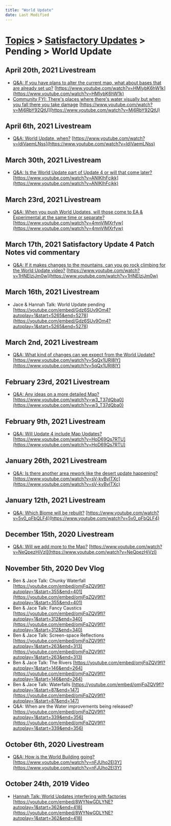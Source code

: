 ```yaml
---
title: "World Update"
date: Last Modified
---
```

# [Topics](../../../topics.md) > [Satisfactory Updates](../../../topics/satisfactory-updates.md) > Pending > World Update

## April 20th, 2021 Livestream
* [Q&A: If you have plans to alter the current map, what about bases that are already set up?](../../../transcriptions/yt-HMIybK6hW1k.md) [https://www.youtube.com/watch?v=HMIybK6hW1k](https://www.youtube.com/watch?v=HMIybK6hW1k)
* [Community FYI: There's places where there's water visually but when you fall there you take damage](../../../transcriptions/yt-Mj6RbY92QtU.md) [https://www.youtube.com/watch?v=Mj6RbY92QtU](https://www.youtube.com/watch?v=Mj6RbY92QtU)

## April 6th, 2021 Livestream
* [Q&A: World Update, when?](../../../transcriptions/yt-ldiVaemLNss.md) [https://www.youtube.com/watch?v=ldiVaemLNss](https://www.youtube.com/watch?v=ldiVaemLNss)

## March 30th, 2021 Livestream
* [Q&A: Is the World Update part of Update 4 or will that come later?](../../../transcriptions/yt-ANIKlhFcjkk.md) [https://www.youtube.com/watch?v=ANIKlhFcjkk](https://www.youtube.com/watch?v=ANIKlhFcjkk)

## March 23rd, 2021 Livestream
* [Q&A: When you push World Updates, will those come to EA & Experimental at the same time or separate?](../../../transcriptions/yt-4mnVlMXrfyw.md) [https://www.youtube.com/watch?v=4mnVlMXrfyw](https://www.youtube.com/watch?v=4mnVlMXrfyw)

## March 17th, 2021 Satisfactory Update 4 Patch Notes vid commentary
* [Q&A: If it makes changes to the mountains, can you go rock climbing for the World Update video?](../../../transcriptions/yt-1HNEIzjJm0w.md) [https://www.youtube.com/watch?v=1HNEIzjJm0w](https://www.youtube.com/watch?v=1HNEIzjJm0w)

## March 16th, 2021 Livestream
* Jace & Hannah Talk: World Update pending [https://youtube.com/embed/Gdz6SUv9Om4?autoplay=1&start=5265&end=5278](https://youtube.com/embed/Gdz6SUv9Om4?autoplay=1&start=5265&end=5278)

## March 2nd, 2021 Livestream
* [Q&A: What kind of changes can we expect from the World Update?](../../../transcriptions/yt-5qQx1URl8lY.md) [https://www.youtube.com/watch?v=5qQx1URl8lY](https://www.youtube.com/watch?v=5qQx1URl8lY)

## February 23rd, 2021 Livestream
* [Q&A: Any ideas on a more detailed Map?](../../../transcriptions/yt-w3_T37dQba0.md) [https://www.youtube.com/watch?v=w3_T37dQba0](https://www.youtube.com/watch?v=w3_T37dQba0)

## February 9th, 2021 Livestream
* [Q&A: Will Update 4 include Map Updates?](../../../transcriptions/yt-HoD69Qs7RTU.md) [https://www.youtube.com/watch?v=HoD69Qs7RTU](https://www.youtube.com/watch?v=HoD69Qs7RTU)

## January 26th, 2021 Livestream
* [Q&A: Is there another area rework like the desert update happening?](../../../transcriptions/yt-sV-kvBvlTXc.md) [https://www.youtube.com/watch?v=sV-kvBvlTXc](https://www.youtube.com/watch?v=sV-kvBvlTXc)

## January 12th, 2021 Livestream
* [Q&A: Which Biome will be rebuilt?](../../../transcriptions/yt-5v0_pFbQLF4.md) [https://www.youtube.com/watch?v=5v0_pFbQLF4](https://www.youtube.com/watch?v=5v0_pFbQLF4)

## December 15th, 2020 Livestream
* [Q&A: Will we add more to the Map?](../../../transcriptions/yt-NeQpezHiVzI.md) [https://www.youtube.com/watch?v=NeQpezHiVzI](https://www.youtube.com/watch?v=NeQpezHiVzI)

## November 5th, 2020 Dev Vlog
* Ben & Jace Talk: Chunky Waterfall [https://youtube.com/embed/omjFqZQV9fI?autoplay=1&start=355&end=401](https://youtube.com/embed/omjFqZQV9fI?autoplay=1&start=355&end=401)
* Ben & Jace Talk: Fancy Caustics [https://youtube.com/embed/omjFqZQV9fI?autoplay=1&start=312&end=340](https://youtube.com/embed/omjFqZQV9fI?autoplay=1&start=312&end=340)
* Ben & Jace Talk: Screen-space Reflections [https://youtube.com/embed/omjFqZQV9fI?autoplay=1&start=263&end=313](https://youtube.com/embed/omjFqZQV9fI?autoplay=1&start=263&end=313)
* Ben & Jace Talk: The Rivers [https://youtube.com/embed/omjFqZQV9fI?autoplay=1&start=146&end=264](https://youtube.com/embed/omjFqZQV9fI?autoplay=1&start=146&end=264)
* Ben & Jace Talk: Waterfalls [https://youtube.com/embed/omjFqZQV9fI?autoplay=1&start=87&end=147](https://youtube.com/embed/omjFqZQV9fI?autoplay=1&start=87&end=147)
* Q&A: When are the Water improvements being released? [https://youtube.com/embed/omjFqZQV9fI?autoplay=1&start=339&end=356](https://youtube.com/embed/omjFqZQV9fI?autoplay=1&start=339&end=356)

## October 6th, 2020 Livestream
* [Q&A: How is the World Building going?](../../../transcriptions/yt-nFJUho2El3Y.md) [https://www.youtube.com/watch?v=nFJUho2El3Y](https://www.youtube.com/watch?v=nFJUho2El3Y)

## October 24th, 2019 Video
* [Hannah Talk: World Updates interfering with factories](../../../transcriptions/yt-8WYNwGDLYNE,362.38,417.64.md) [https://youtube.com/embed/8WYNwGDLYNE?autoplay=1&start=362&end=418](https://youtube.com/embed/8WYNwGDLYNE?autoplay=1&start=362&end=418)
